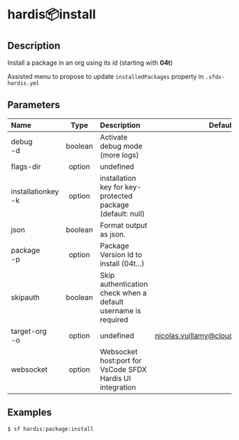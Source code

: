 <!-- This file has been generated with command 'sf hardis:doc:plugin:generate'. Please do not update it manually or it may be overwritten -->
# hardis:package:install

## Description

Install a package in an org using its id (starting with **04t**)

Assisted menu to propose to update `installedPackages` property in `.sfdx-hardis.yml`


## Parameters

| Name                   |  Type   | Description                                                   |                Default                 | Required | Options |
|:-----------------------|:-------:|:--------------------------------------------------------------|:--------------------------------------:|:--------:|:-------:|
| debug<br/>-d           | boolean | Activate debug mode (more logs)                               |                                        |          |         |
| flags-dir              | option  | undefined                                                     |                                        |          |         |
| installationkey<br/>-k | option  | installation key for key-protected package (default: null)    |                                        |          |         |
| json                   | boolean | Format output as json.                                        |                                        |          |         |
| package<br/>-p         | option  | Package Version Id to install (04t...)                        |                                        |          |         |
| skipauth               | boolean | Skip authentication check when a default username is required |                                        |          |         |
| target-org<br/>-o      | option  | undefined                                                     | nicolas.vuillamy@cloudity.com.playnico |          |         |
| websocket              | option  | Websocket host:port for VsCode SFDX Hardis UI integration     |                                        |          |         |

## Examples

```shell
$ sf hardis:package:install
```


